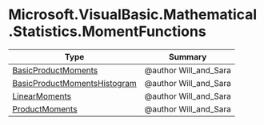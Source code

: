﻿
# Microsoft.VisualBasic.Mathematical.Statistics.MomentFunctions

|Type|Summary|
|----|-------|
|[BasicProductMoments](./BasicProductMoments.md)|@author Will_and_Sara|
|[BasicProductMomentsHistogram](./BasicProductMomentsHistogram.md)|@author Will_and_Sara|
|[LinearMoments](./LinearMoments.md)|@author Will_and_Sara|
|[ProductMoments](./ProductMoments.md)|@author Will_and_Sara|

